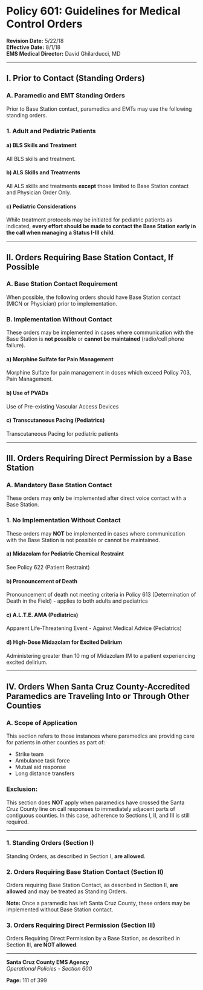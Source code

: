 # Policy 601: Guidelines for Medical Control Orders

**Revision Date:** 5/22/18  
**Effective Date:** 8/1/18  
**EMS Medical Director:** David Ghilarducci, MD

---

## I. Prior to Contact (Standing Orders)

### A. Paramedic and EMT Standing Orders

Prior to Base Station contact, paramedics and EMTs may use the following standing orders.

### 1. Adult and Pediatric Patients

#### a) BLS Skills and Treatment
All BLS skills and treatment.

#### b) ALS Skills and Treatments
All ALS skills and treatments **except** those limited to Base Station contact and Physician Order Only.

#### c) Pediatric Considerations
While treatment protocols may be initiated for pediatric patients as indicated, **every effort should be made to contact the Base Station early in the call when managing a Status I-III child**.

---

## II. Orders Requiring Base Station Contact, If Possible

### A. Base Station Contact Requirement

When possible, the following orders should have Base Station contact (MICN or Physician) prior to implementation.

### B. Implementation Without Contact

These orders may be implemented in cases where communication with the Base Station is **not possible** or **cannot be maintained** (radio/cell phone failure).

#### a) Morphine Sulfate for Pain Management
Morphine Sulfate for pain management in doses which exceed Policy 703, Pain Management.

#### b) Use of PVADs
Use of Pre-existing Vascular Access Devices

#### c) Transcutaneous Pacing (Pediatrics)
Transcutaneous Pacing for pediatric patients

---

## III. Orders Requiring Direct Permission by a Base Station

### A. Mandatory Base Station Contact

These orders may **only** be implemented after direct voice contact with a Base Station.

### 1. No Implementation Without Contact

These orders may **NOT** be implemented in cases where communication with the Base Station is not possible or cannot be maintained.

#### a) Midazolam for Pediatric Chemical Restraint
See Policy 622 (Patient Restraint)

#### b) Pronouncement of Death
Pronouncement of death not meeting criteria in Policy 613 (Determination of Death in the Field) - applies to both adults and pediatrics

#### c) A.L.T.E. AMA (Pediatrics)
Apparent Life-Threatening Event - Against Medical Advice (Pediatrics)

#### d) High-Dose Midazolam for Excited Delirium
Administering greater than 10 mg of Midazolam IM to a patient experiencing excited delirium.

---

## IV. Orders When Santa Cruz County-Accredited Paramedics are Traveling Into or Through Other Counties

### A. Scope of Application

This section refers to those instances where paramedics are providing care for patients in other counties as part of:
- Strike team
- Ambulance task force
- Mutual aid response
- Long distance transfers

### Exclusion:
This section does **NOT** apply when paramedics have crossed the Santa Cruz County line on call responses to immediately adjacent parts of contiguous counties. In this case, adherence to Sections I, II, and III is still required.

---

### 1. Standing Orders (Section I)
Standing Orders, as described in Section I, **are allowed**.

### 2. Orders Requiring Base Station Contact (Section II)
Orders requiring Base Station Contact, as described in Section II, **are allowed** and may be treated as Standing Orders.

**Note:** Once a paramedic has left Santa Cruz County, these orders may be implemented without Base Station contact.

### 3. Orders Requiring Direct Permission (Section III)
Orders Requiring Direct Permission by a Base Station, as described in Section III, **are NOT allowed**.

---

**Santa Cruz County EMS Agency**  
*Operational Policies - Section 600*

**Page:** 111 of 399

